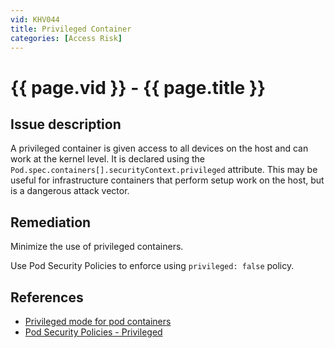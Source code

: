 ```yaml
---
vid: KHV044
title: Privileged Container
categories: [Access Risk]
---
```


# {{ page.vid }} - {{ page.title }}

## Issue description

A privileged container is given access to all devices on the host and can work at the kernel level. It is declared using the `Pod.spec.containers[].securityContext.privileged` attribute. This may be useful for infrastructure containers that perform setup work on the host, but is a dangerous attack vector.

## Remediation

Minimize the use of privileged containers.

Use Pod Security Policies to enforce using `privileged: false` policy. 

## References

- [Privileged mode for pod containers](https://kubernetes.io/docs/concepts/workloads/pods/pod/#privileged-mode-for-pod-containers)
- [Pod Security Policies - Privileged](https://kubernetes.io/docs/concepts/policy/pod-security-policy/#privileged)
